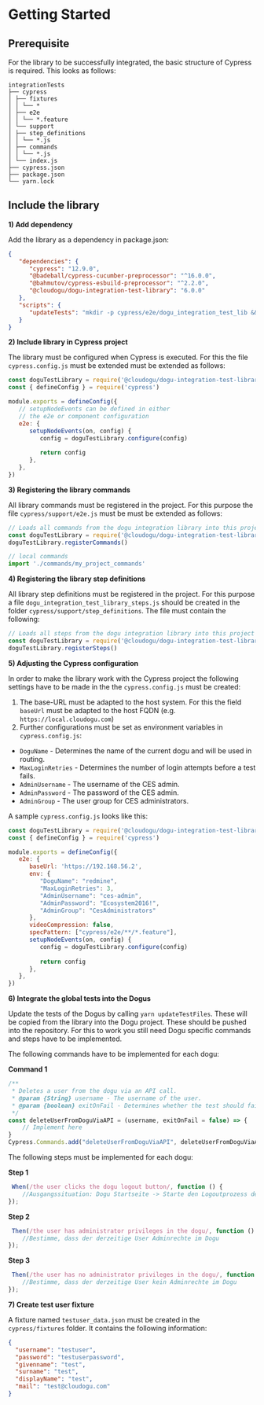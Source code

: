 # Getting Started

## Prerequisite

For the library to be successfully integrated, the basic structure of Cypress is required. This looks
as follows:

```
integrationTests
├── cypress
│ ├── fixtures
│ │ └── *
│ ├── e2e
│ │ └── *.feature
│ └── support
│ ├── step_definitions
│ │ └── *.js
│ ├── commands
│ │ └── *.js
│ └── index.js
├── cypress.json
├── package.json
└── yarn.lock
```

## Include the library

**1) Add dependency**

Add the library as a dependency in package.json:

```json
{
   "dependencies": {
      "cypress": "12.9.0",
      "@badeball/cypress-cucumber-preprocessor": "^16.0.0",
      "@bahmutov/cypress-esbuild-preprocessor": "^2.2.0",
      "@cloudogu/dogu-integration-test-library": "6.0.0"
   },
   "scripts": {
      "updateTests": "mkdir -p cypress/e2e/dogu_integration_test_lib && cp -r node_modules/@cloudogu/dogu-integration-test-library/lib/integration/* cypress/e2e/dogu_integration_test_lib"
   }
}
```

**2) Include library in Cypress project**

The library must be configured when Cypress is executed. For this the file `cypress.config.js` must be extended
must be extended as follows:

```javascript
const doguTestLibrary = require('@cloudogu/dogu-integration-test-library')
const { defineConfig } = require('cypress')

module.exports = defineConfig({
   // setupNodeEvents can be defined in either
   // the e2e or component configuration
   e2e: {
      setupNodeEvents(on, config) {
         config = doguTestLibrary.configure(config)
         
         return config
      },
   },
})
```

**3) Registering the library commands**

All library commands must be registered in the project. For this purpose the file `cypress/support/e2e.js` must be
must be extended as follows:

```javascript
// Loads all commands from the dogu integration library into this project
const doguTestLibrary = require('@cloudogu/dogu-integration-test-library')
doguTestLibrary.registerCommands()

// local commands
import './commands/my_project_commands'
```


**4) Registering the library step definitions**

All library step definitions must be registered in the project. For this purpose a
file `dogu_integration_test_library_steps.js` should be created in the folder `cypress/support/step_definitions`. The file
must contain the following:

```javascript
// Loads all steps from the dogu integration library into this project
const doguTestLibrary = require('@cloudogu/dogu-integration-test-library')
doguTestLibrary.registerSteps()
```

**5) Adjusting the Cypress configuration**

In order to make the library work with the Cypress project the following settings have to be made in the
the `cypress.config.js` must be created:

1) The base-URL must be adapted to the host system. For this the field `baseUrl` must be adapted to the host FQDN
   (e.g. `https://local.cloudogu.com`)
2) Further configurations must be set as environment variables in `cypress.config.js`:

- `DoguName` - Determines the name of the current dogu and will be used in routing.
- `MaxLoginRetries` - Determines the number of login attempts before a test fails.
- `AdminUsername` - The username of the CES admin.
- `AdminPassword` - The password of the CES admin.
- `AdminGroup` - The user group for CES administrators.

A sample `cypress.config.js` looks like this:

```javascript
const doguTestLibrary = require('@cloudogu/dogu-integration-test-library')
const { defineConfig } = require('cypress')

module.exports = defineConfig({
   e2e: {
      baseUrl: 'https://192.168.56.2',
      env: {
         "DoguName": "redmine",
         "MaxLoginRetries": 3,
         "AdminUsername": "ces-admin",
         "AdminPassword": "Ecosystem2016!",
         "AdminGroup": "CesAdministrators"
      },
      videoCompression: false,
      specPattern: ["cypress/e2e/**/*.feature"],
      setupNodeEvents(on, config) {
         config = doguTestLibrary.configure(config)
         
         return config
      },
   },
})
```

**6) Integrate the global tests into the Dogus**

Update the tests of the Dogus by calling `yarn updateTestFiles`. These will be copied from the library into the
Dogu project. These should be pushed into the repository. For this to work you still need
Dogu specific commands and steps have to be implemented.

The following commands have to be implemented for each dogu:

**Command 1**

```javascript
/**
 * Deletes a user from the dogu via an API call.
 * @param {String} username - The username of the user.
 * @param {boolean} exitOnFail - Determines whether the test should fail when the request did not succeed. Default: false
 */
const deleteUserFromDoguViaAPI = (username, exitOnFail = false) => {
    // Implement here 
}
Cypress.Commands.add("deleteUserFromDoguViaAPI", deleteUserFromDoguViaAPI)
```

The following steps must be implemented for each dogu:

**Step 1**

```javascript
 When(/the user clicks the dogu logout button/, function () {
    //Ausgangssituation: Dogu Startseite -> Starte den Logoutprozess des Dogus via UI
});
```

**Step 2**

```javascript
 Then(/the user has administrator privileges in the dogu/, function () {
    //Bestimme, dass der derzeitige User Adminrechte im Dogu
});
```

**Step 3**

```javascript
 Then(/the user has no administrator privileges in the dogu/, function () {
    //Bestimme, dass der derzeitige User kein Adminrechte im Dogu
});
```

**7) Create test user fixture**

A fixture named `testuser_data.json` must be created in the `cypress/fixtures` folder. It contains the following information:

```json
{
  "username": "testuser",
  "password": "testuserpassword",
  "givenname": "test",
  "surname": "test",
  "displayName": "test",
  "mail": "test@cloudogu.com"
}
```
